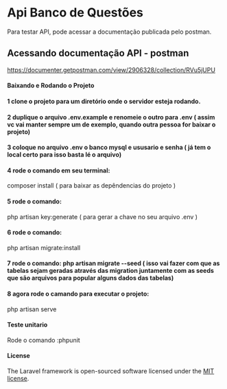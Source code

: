 # Api Banco de Questões  

Para testar API, pode acessar a documentação publicada pelo postman.
## Acessando documentação API  - postman

https://documenter.getpostman.com/view/2906328/collection/RVu5jUPU

#### Baixando e Rodando o Projeto

#### 1 clone o projeto para um diretório onde o servidor esteja rodando.
#### 2 duplique o arquivo .env.example e renomeie o outro para .env ( assim vc vai manter sempre um de exemplo, quando outra pessoa for baixar o projeto)

#### 3 coloque no arquivo .env  o banco mysql e ususario e senha ( já tem o local certo para isso basta lé o arquivo)

#### 4 rode o comando em seu terminal:

composer install  ( para baixar as depêndencias do projeto )

#### 5 rode o comando:

php artisan key:generate  ( para gerar a chave no seu arquivo .env )

#### 6 rode o comando:

php artisan migrate:install

#### 7 rode o comando: php artisan migrate --seed ( isso vai fazer com que as tabelas sejam geradas através das migration juntamente com as seeds que são arquivos para popular alguns dados das tabelas)

#### 8 agora rode o camando para executar o projeto: 

php artisan serve

#### Teste unitario

Rode o comando :phpunit



#### License

The Laravel framework is open-sourced software licensed under the [MIT license](https://opensource.org/licenses/MIT).
